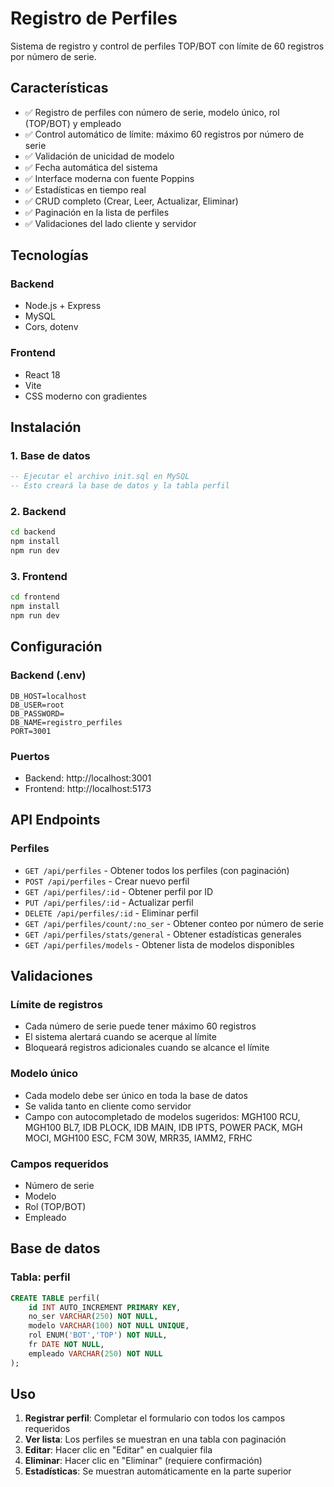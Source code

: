 # Registro de Perfiles

Sistema de registro y control de perfiles TOP/BOT con límite de 60 registros por número de serie.

## Características

- ✅ Registro de perfiles con número de serie, modelo único, rol (TOP/BOT) y empleado
- ✅ Control automático de límite: máximo 60 registros por número de serie
- ✅ Validación de unicidad de modelo
- ✅ Fecha automática del sistema
- ✅ Interface moderna con fuente Poppins
- ✅ Estadísticas en tiempo real
- ✅ CRUD completo (Crear, Leer, Actualizar, Eliminar)
- ✅ Paginación en la lista de perfiles
- ✅ Validaciones del lado cliente y servidor

## Tecnologías

### Backend
- Node.js + Express
- MySQL
- Cors, dotenv

### Frontend
- React 18
- Vite
- CSS moderno con gradientes

## Instalación

### 1. Base de datos
```sql
-- Ejecutar el archivo init.sql en MySQL
-- Esto creará la base de datos y la tabla perfil
```

### 2. Backend
```bash
cd backend
npm install
npm run dev
```

### 3. Frontend
```bash
cd frontend
npm install
npm run dev
```

## Configuración

### Backend (.env)
```
DB_HOST=localhost
DB_USER=root
DB_PASSWORD=
DB_NAME=registro_perfiles
PORT=3001
```

### Puertos
- Backend: http://localhost:3001
- Frontend: http://localhost:5173

## API Endpoints

### Perfiles
- `GET /api/perfiles` - Obtener todos los perfiles (con paginación)
- `POST /api/perfiles` - Crear nuevo perfil
- `GET /api/perfiles/:id` - Obtener perfil por ID
- `PUT /api/perfiles/:id` - Actualizar perfil
- `DELETE /api/perfiles/:id` - Eliminar perfil
- `GET /api/perfiles/count/:no_ser` - Obtener conteo por número de serie
- `GET /api/perfiles/stats/general` - Obtener estadísticas generales
- `GET /api/perfiles/models` - Obtener lista de modelos disponibles

## Validaciones

### Límite de registros
- Cada número de serie puede tener máximo 60 registros
- El sistema alertará cuando se acerque al límite
- Bloqueará registros adicionales cuando se alcance el límite

### Modelo único
- Cada modelo debe ser único en toda la base de datos
- Se valida tanto en cliente como servidor
- Campo con autocompletado de modelos sugeridos: MGH100 RCU, MGH100 BL7, IDB PLOCK, IDB MAIN, IDB IPTS, POWER PACK, MGH MOCI, MGH100 ESC, FCM 30W, MRR35, IAMM2, FRHC

### Campos requeridos
- Número de serie
- Modelo
- Rol (TOP/BOT)
- Empleado

## Base de datos

### Tabla: perfil
```sql
CREATE TABLE perfil(
    id INT AUTO_INCREMENT PRIMARY KEY,
    no_ser VARCHAR(250) NOT NULL,
    modelo VARCHAR(100) NOT NULL UNIQUE,
    rol ENUM('BOT','TOP') NOT NULL,
    fr DATE NOT NULL,
    empleado VARCHAR(250) NOT NULL
);
```

## Uso

1. **Registrar perfil**: Completar el formulario con todos los campos requeridos
2. **Ver lista**: Los perfiles se muestran en una tabla con paginación
3. **Editar**: Hacer clic en "Editar" en cualquier fila
4. **Eliminar**: Hacer clic en "Eliminar" (requiere confirmación)
5. **Estadísticas**: Se muestran automáticamente en la parte superior